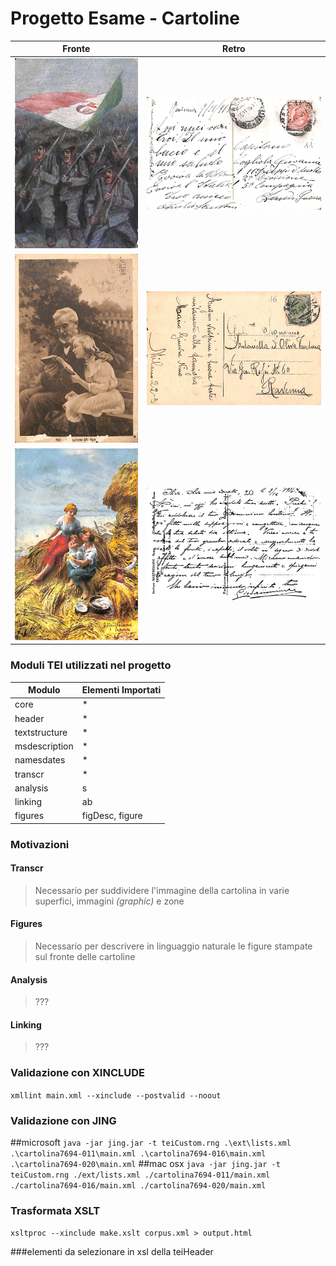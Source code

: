 # Progetto Esame - Cartoline
| Fronte | Retro |
| --- | --- |
| ![timbriFronte](cartolina7694-011/fronte.jpg) | ![timbriRetro](cartolina7694-011/retro.jpg) |
| ![facileFronte](cartolina7694-016/fronte.jpg) | ![facileRetro](cartolina7694-016/retro.jpg) |
| ![diffFronte](cartolina7694-020/fronte.jpg) | ![diffRetro](cartolina7694-020/retro.jpg) |

### Moduli TEI utilizzati nel progetto
| Modulo | Elementi Importati |
| --- | --- |
| core | * |
| header | * |
| textstructure | * |
| msdescription | * |
| namesdates | * |
| transcr | * |
| analysis | s |
| linking | ab |
| figures | figDesc, figure |

### Motivazioni
#### Transcr
> Necessario per suddividere l'immagine della cartolina in varie superfici, immagini _(graphic)_ e zone
#### Figures
> Necessario per descrivere in linguaggio naturale le figure stampate sul fronte delle cartoline
#### Analysis
> ???
#### Linking
> ???

### Validazione con XINCLUDE
`xmllint main.xml --xinclude --postvalid --noout`
### Validazione con JING
##microsoft
`java -jar jing.jar -t teiCustom.rng .\ext\lists.xml .\cartolina7694-011\main.xml .\cartolina7694-016\main.xml .\cartolina7694-020\main.xml`
##mac osx
`java -jar jing.jar -t teiCustom.rng ./ext/lists.xml ./cartolina7694-011/main.xml ./cartolina7694-016/main.xml ./cartolina7694-020/main.xml`
### Trasformata XSLT
`xsltproc --xinclude make.xslt corpus.xml > output.html`

###elementi da selezionare in xsl della teiHeader
